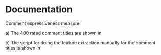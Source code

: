 # Documentation

Comment expressiveness measure

 a) The 400 rated comment titles are shown in 

 b) The script for doing the feature extraction manually for the comment titles is shown in 
